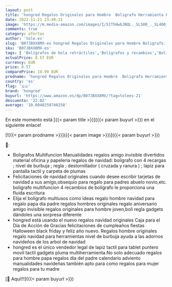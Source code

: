```yaml
---
layout: post
title: 'hongred Regalos Originales para Hombre  Boligrafo Herramienta Regalos Hombre Mujer Regalos Hombre Navidad Regalo para Profesora Boli Multiusos Dia del Padre Regalos San Valentin Hombre'
date: 2022-11-21 23:49:21
image: 'https://m.media-amazon.com/images/I/51ThHwbJNQL._SL500_._SL400_.jpg'
comments: true
category: ofertas
author: 'tole.es'
slug: 'B07JBXX8MX-es hongred Regalos Originales para Hombre Boligrafo...'
sku: 'B07JBXX8MX-es'
tags: [ 'Bolígrafos de bola retráctiles','Bolígrafos y recambios','Bolígrafos, lápices y útiles de escritura','Oficina y papelería','boligrafo','hongred','🇪🇸', ]
actualPrice: 8.57 EUR
currency: EUR
price: 8.57
comparePrice: 10.99 EUR
prodname: 'hongred Regalos Originales para Hombre  Boligrafo Herramienta Regalos Hombre Mujer Regalos Hombre Navidad Regalo para Profesora Boli Multiusos Dia del Padre Regalos San Valentin Hombre'
country: 'es'
flag: '🇪🇸'
brand: 'hongred'
buyurl: 'https://www.amazon.es/dp/B07JBXX8MX/?tag=tolees-21'
descuento: '22.02'
average: '10.8040259740258'
---
```


En este momento está [{{< param title >}}]({{< param buyurl >}}) en el siguiente enlace!

[![{{< param prodname >}}]({{< param image >}})]({{< param buyurl >}})

🔎:

- Boligrafos Multifuncion Manualidades regalos amigo invisible divertidos material oficina y papeleria regalos de navidad: bolígrafo con 4 recargas ; nivel de burbuja ; regla ; destornillador ( cruzada y ranura ) ; lapiz para pantalla tactil y carpeta de plumas
- Felicitaciones de navidad originales cuando desee escribir tarjetas de navidad a sus amigo,obsequio para regalo para padres abuelo novio,etc. boligrafo multifuncion 4 recambios de bolígrafo le proporciona una fluida escritura
- Elija el bolígrafo multiusos como ideas regalo hombre navidad para regalo papa dia padre regalos hombres originales regalo aniversario amigo invisible regalos originales para hombre joven,boli regla gadgets dándoles una sorpresa diferente
- hongred está usando el nuevo regalos navidad originales Caja para el Día de Acción de Gracias felicitaciones de cumpleaños fiestas Halloween black friday y feliz año nuevo. Regalos hombre originales regalo navidad para herramientas nivel de burbuja ayuda a las adornos navideños de los arbol de navidad
- hongred es el único vendedor legal de lapiz tactil para tablet puntero movil tactil gadgets pluma multiherramienta.No solo adecuado regalos para hombre papa regalos dia del padre calendario adviento manualidades navideñas también apto para como regalos para mujer regalos para tu madre

[🛒 Aquí!!!]({{< param buyurl >}})
